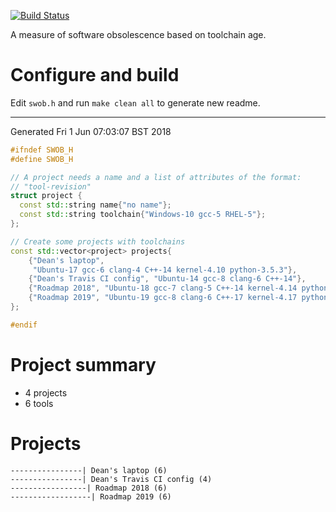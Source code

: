 [![Build
Status](https://travis-ci.org/deanturpin/swob.svg?branch=master)](https://travis-ci.org/deanturpin/swob)

A measure of software obsolescence based on toolchain age.

# Configure and build
Edit ```swob.h``` and run ```make clean all``` to generate new readme.

---

Generated Fri  1 Jun 07:03:07 BST 2018
```cpp
#ifndef SWOB_H
#define SWOB_H

// A project needs a name and a list of attributes of the format:
// "tool-revision"
struct project {
  const std::string name{"no name"};
  const std::string toolchain{"Windows-10 gcc-5 RHEL-5"};
};

// Create some projects with toolchains
const std::vector<project> projects{
    {"Dean's laptop",
     "Ubuntu-17 gcc-6 clang-4 C++-14 kernel-4.10 python-3.5.3"},
    {"Dean's Travis CI config", "Ubuntu-14 gcc-8 clang-6 C++-14"},
    {"Roadmap 2018", "Ubuntu-18 gcc-7 clang-5 C++-14 kernel-4.14 python-3.6.5"},
    {"Roadmap 2019", "Ubuntu-19 gcc-8 clang-6 C++-17 kernel-4.17 python-3.6.5"},
};

#endif
```
# Project summary
* 4 projects
* 6 tools

# Projects
```
----------------| Dean's laptop (6) 
----------------| Dean's Travis CI config (4) 
-----------------| Roadmap 2018 (6) 
------------------| Roadmap 2019 (6) 
```
